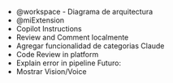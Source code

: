 - @workspace - Diagrama de arquitectura
- @miExtension
- Copilot Instructions
- Review and Comment localmente
- Agregar funcionalidad de categorias Claude
- Code Review in platform
- Explain error in pipeline
Futuro:
- Mostrar Vision/Voice
